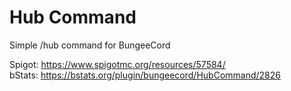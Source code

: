 # Hub Command

Simple /hub command for BungeeCord

Spigot: https://www.spigotmc.org/resources/57584/  
bStats: https://bstats.org/plugin/bungeecord/HubCommand/2826

